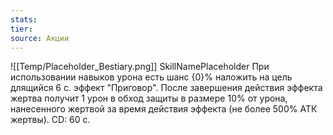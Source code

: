 ```yaml
---
stats: 
tier: 
source: Акции
---
```

![[Temp/Placeholder_Bestiary.png]]
SkillNamePlaceholder
При использовании навыков урона есть шанс {0}% наложить на цель длящийся 6 с. эффект "Приговор". После завершения действия эффекта жертва получит 1 урон в обход защиты в размере 10% от урона, нанесенного жертвой за время действия эффекта (не более 500% АТК жертвы). CD: 60 с.
